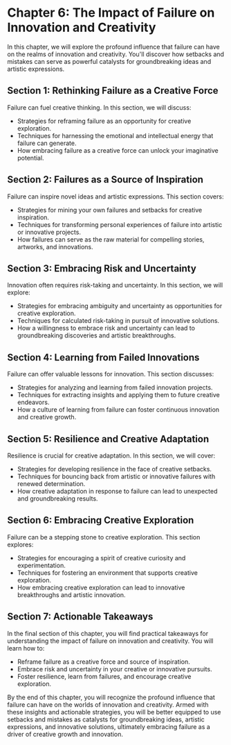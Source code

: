 Chapter 6: The Impact of Failure on Innovation and Creativity
=============================================================

In this chapter, we will explore the profound influence that failure can have on the realms of innovation and creativity. You'll discover how setbacks and mistakes can serve as powerful catalysts for groundbreaking ideas and artistic expressions.

Section 1: Rethinking Failure as a Creative Force
-------------------------------------------------

Failure can fuel creative thinking. In this section, we will discuss:

* Strategies for reframing failure as an opportunity for creative exploration.
* Techniques for harnessing the emotional and intellectual energy that failure can generate.
* How embracing failure as a creative force can unlock your imaginative potential.

Section 2: Failures as a Source of Inspiration
----------------------------------------------

Failure can inspire novel ideas and artistic expressions. This section covers:

* Strategies for mining your own failures and setbacks for creative inspiration.
* Techniques for transforming personal experiences of failure into artistic or innovative projects.
* How failures can serve as the raw material for compelling stories, artworks, and innovations.

Section 3: Embracing Risk and Uncertainty
-----------------------------------------

Innovation often requires risk-taking and uncertainty. In this section, we will explore:

* Strategies for embracing ambiguity and uncertainty as opportunities for creative exploration.
* Techniques for calculated risk-taking in pursuit of innovative solutions.
* How a willingness to embrace risk and uncertainty can lead to groundbreaking discoveries and artistic breakthroughs.

Section 4: Learning from Failed Innovations
-------------------------------------------

Failure can offer valuable lessons for innovation. This section discusses:

* Strategies for analyzing and learning from failed innovation projects.
* Techniques for extracting insights and applying them to future creative endeavors.
* How a culture of learning from failure can foster continuous innovation and creative growth.

Section 5: Resilience and Creative Adaptation
---------------------------------------------

Resilience is crucial for creative adaptation. In this section, we will cover:

* Strategies for developing resilience in the face of creative setbacks.
* Techniques for bouncing back from artistic or innovative failures with renewed determination.
* How creative adaptation in response to failure can lead to unexpected and groundbreaking results.

Section 6: Embracing Creative Exploration
-----------------------------------------

Failure can be a stepping stone to creative exploration. This section explores:

* Strategies for encouraging a spirit of creative curiosity and experimentation.
* Techniques for fostering an environment that supports creative exploration.
* How embracing creative exploration can lead to innovative breakthroughs and artistic innovation.

Section 7: Actionable Takeaways
-------------------------------

In the final section of this chapter, you will find practical takeaways for understanding the impact of failure on innovation and creativity. You will learn how to:

* Reframe failure as a creative force and source of inspiration.
* Embrace risk and uncertainty in your creative or innovative pursuits.
* Foster resilience, learn from failures, and encourage creative exploration.

By the end of this chapter, you will recognize the profound influence that failure can have on the worlds of innovation and creativity. Armed with these insights and actionable strategies, you will be better equipped to use setbacks and mistakes as catalysts for groundbreaking ideas, artistic expressions, and innovative solutions, ultimately embracing failure as a driver of creative growth and innovation.
